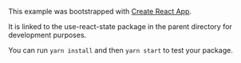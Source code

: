 This example was bootstrapped with [Create React App](https://github.com/facebook/create-react-app).

It is linked to the use-react-state package in the parent directory for development purposes.

You can run `yarn install` and then `yarn start` to test your package.
